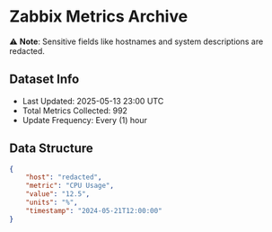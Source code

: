 # Zabbix Metrics Archive

⚠️ **Note**: Sensitive fields like hostnames and system descriptions are redacted.

## Dataset Info
- Last Updated: 2025-05-13 23:00 UTC
- Total Metrics Collected: 992
- Update Frequency: Every (1) hour

## Data Structure
```json
{
    "host": "redacted",
    "metric": "CPU Usage",
    "value": "12.5",
    "units": "%",
    "timestamp": "2024-05-21T12:00:00"
}
```
